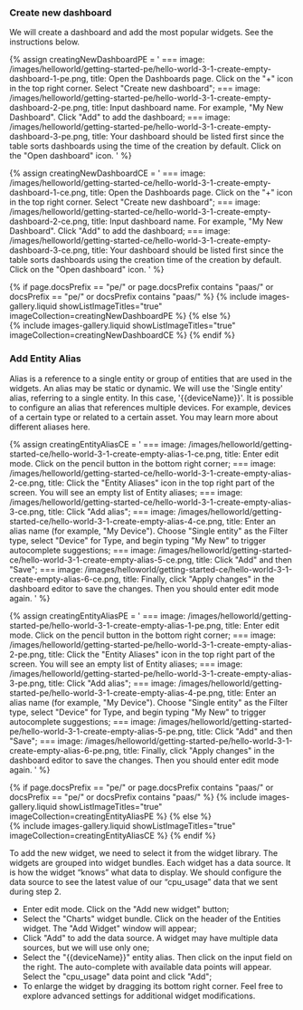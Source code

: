 ### Create new dashboard
We will create a dashboard and add the most popular widgets. See the instructions below.

{% assign creatingNewDashboardPE = '
    ===
        image: /images/helloworld/getting-started-pe/hello-world-3-1-create-empty-dashboard-1-pe.png,
        title: Open the Dashboards page. Click on the "+" icon in the top right corner. Select "Create new dashboard";
    ===
        image: /images/helloworld/getting-started-pe/hello-world-3-1-create-empty-dashboard-2-pe.png,
        title: Input dashboard name. For example, "My New Dashboard". Click "Add" to add the dashboard;
    ===
        image: /images/helloworld/getting-started-pe/hello-world-3-1-create-empty-dashboard-3-pe.png,
        title: Your dashboard should be listed first since the table sorts dashboards using the time of the creation by default. Click on the "Open dashboard" icon.
    '
%}

{% assign creatingNewDashboardCE = '
    ===
        image: /images/helloworld/getting-started-ce/hello-world-3-1-create-empty-dashboard-1-ce.png,
        title: Open the Dashboards page. Click on the "+" icon in the top right corner. Select "Create new dashboard";
    ===
        image: /images/helloworld/getting-started-ce/hello-world-3-1-create-empty-dashboard-2-ce.png,
        title: Input dashboard name. For example, "My New Dashboard". Click "Add" to add the dashboard;
    ===
        image: /images/helloworld/getting-started-ce/hello-world-3-1-create-empty-dashboard-3-ce.png,
        title: Your dashboard should be listed first since the table sorts dashboards using the creation time of the creation by default. Click on the "Open dashboard" icon.
    '
%}

{% if page.docsPrefix == "pe/" or page.docsPrefix contains "paas/" or docsPrefix == "pe/" or docsPrefix contains "paas/" %}
    {% include images-gallery.liquid showListImageTitles="true" imageCollection=creatingNewDashboardPE %}
{% else %}  
    {% include images-gallery.liquid showListImageTitles="true" imageCollection=creatingNewDashboardCE %}
{% endif %}

### Add Entity Alias

Alias is a reference to a single entity or group of entities that are used in the widgets. An alias may be static or 
dynamic. We will use the 'Single entity' alias, referring to a single entity. In this case, '{{deviceName}}'. It is possible to configure an alias that references multiple devices. For example, devices of a certain 
type or related to a certain asset. You may learn more about different aliases here.

{% assign creatingEntityAliasCE = '
    ===
        image: /images/helloworld/getting-started-ce/hello-world-3-1-create-empty-alias-1-ce.png,
        title: Enter edit mode. Click on the pencil button in the bottom right corner;
    ===
        image: /images/helloworld/getting-started-ce/hello-world-3-1-create-empty-alias-2-ce.png,
        title: Click the "Entity Aliases" icon in the top right part of the screen. You will see an empty list of Entity aliases;
    ===
        image: /images/helloworld/getting-started-ce/hello-world-3-1-create-empty-alias-3-ce.png,
        title: Click "Add alias";
    ===
        image: /images/helloworld/getting-started-ce/hello-world-3-1-create-empty-alias-4-ce.png,
        title: Enter an alias name (for example, "My Device"). Choose "Single entity" as the Filter type, select "Device" for Type, and begin typing "My New" to trigger autocomplete suggestions;
    ===
        image: /images/helloworld/getting-started-ce/hello-world-3-1-create-empty-alias-5-ce.png,
        title: Click "Add" and then "Save";
    ===
        image: /images/helloworld/getting-started-ce/hello-world-3-1-create-empty-alias-6-ce.png,
        title: Finally, click "Apply changes" in the dashboard editor to save the changes. Then you should enter edit mode again.
    '
%}

{% assign creatingEntityAliasPE = '
    ===
        image: /images/helloworld/getting-started-pe/hello-world-3-1-create-empty-alias-1-pe.png,
        title: Enter edit mode. Click on the pencil button in the bottom right corner;
    ===
        image: /images/helloworld/getting-started-pe/hello-world-3-1-create-empty-alias-2-pe.png,
        title: Click the "Entity Aliases" icon in the top right part of the screen. You will see an empty list of Entity aliases;
    ===
        image: /images/helloworld/getting-started-pe/hello-world-3-1-create-empty-alias-3-pe.png,
        title: Click "Add alias";
    ===
        image: /images/helloworld/getting-started-pe/hello-world-3-1-create-empty-alias-4-pe.png,
        title: Enter an alias name (for example, "My Device"). Choose "Single entity" as the Filter type, select "Device" for Type, and begin typing "My New" to trigger autocomplete suggestions;
    ===
        image: /images/helloworld/getting-started-pe/hello-world-3-1-create-empty-alias-5-pe.png,
        title: Click "Add" and then "Save";
    ===
        image: /images/helloworld/getting-started-pe/hello-world-3-1-create-empty-alias-6-pe.png,
        title: Finally, click "Apply changes" in the dashboard editor to save the changes. Then you should enter edit mode again.
    '
%}

{% if page.docsPrefix == "pe/" or page.docsPrefix contains "paas/" or docsPrefix == "pe/" or docsPrefix contains "paas/" %}
    {% include images-gallery.liquid showListImageTitles="true" imageCollection=creatingEntityAliasPE %}
{% else %}  
    {% include images-gallery.liquid showListImageTitles="true" imageCollection=creatingEntityAliasCE %}
{% endif %}

To add the new widget, we need to select it from the widget library. The widgets are grouped into widget bundles. 
Each widget has a data source. It is how the widget “knows” what data to display. We should configure the data source 
to see the latest value of our “cpu_usage” data that we sent during step 2.

- Enter edit mode. Click on the "Add new widget" button;
- Select the "Charts" widget bundle. Click on the header of the Entities widget. The "Add Widget" window will appear;
- Click "Add" to add the data source. A widget may have multiple data sources, but we will use only one;
- Select the "{{deviceName}}" entity alias. Then click on the input field on the right. The auto-complete with available data points will appear. Select the "cpu_usage" data point and click "Add";
- To enlarge the widget by dragging its bottom right corner. Feel free to explore advanced settings for additional widget modifications.